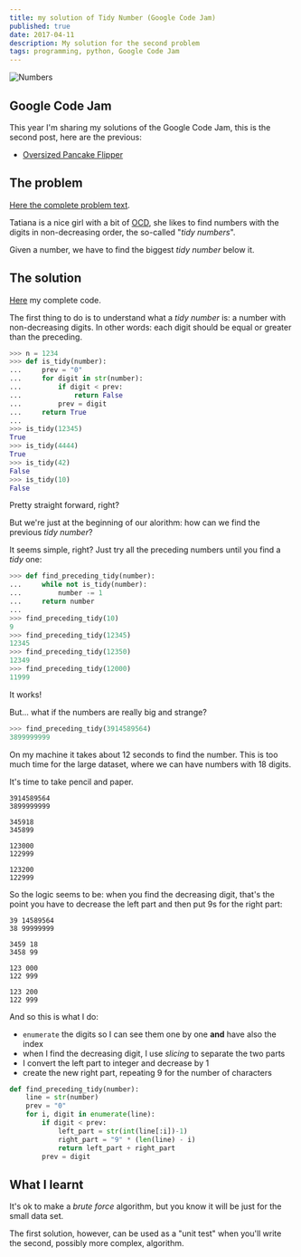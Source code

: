 ```yaml
---
title: my solution of Tidy Number (Google Code Jam)
published: true
date: 2017-04-11
description: My solution for the second problem
tags: programming, python, Google Code Jam
---
```


![Numbers](https://static.pexels.com/photos/278958/pexels-photo-278958.jpeg "Numbers")

## Google Code Jam

This year I'm sharing my solutions of the Google Code Jam, this is the second post, here are the previous:

* [Oversized Pancake Flipper](https://dev.to/greenkey/oversized-pancake-flipper---google-code-jam)


## The problem

[Here the complete problem text](https://code.google.com/codejam/contest/3264486/dashboard#s=p1).

Tatiana is a nice girl with a bit of [OCD](https://en.wikipedia.org/wiki/Obsessive%E2%80%93compulsive_disorder), she likes to find numbers with the digits in non-decreasing order, the so-called "*tidy numbers*".

Given a number, we have to find the biggest *tidy number* below it.


## The solution

[Here](https://gist.github.com/greenkey/9a81413351ee224a57434ab9a96723df) my complete code.

The first thing to do is to understand what a *tidy number* is: a number with non-decreasing digits.
In other words: each digit should be equal or greater than the preceding.

```python
>>> n = 1234
>>> def is_tidy(number):
...     prev = "0"
...     for digit in str(number):
...         if digit < prev:
...             return False
...         prev = digit
...     return True
...
>>> is_tidy(12345)
True
>>> is_tidy(4444)
True
>>> is_tidy(42)
False
>>> is_tidy(10)
False
```

Pretty straight forward, right?

But we're just at the beginning of our alorithm: how can we find the previous *tidy number*?

It seems simple, right? Just try all the preceding numbers until you find a *tidy* one:

```python
>>> def find_preceding_tidy(number):
...     while not is_tidy(number):
...         number -= 1
...     return number
...
>>> find_preceding_tidy(10)
9
>>> find_preceding_tidy(12345)
12345
>>> find_preceding_tidy(12350)
12349
>>> find_preceding_tidy(12000)
11999
```

It works!

But... what if the numbers are really big and strange?

```python
>>> find_preceding_tidy(3914589564)
3899999999
```

On my machine it takes about 12 seconds to find the number.
This is too much time for the large dataset, where we can have numbers with 18 digits.

It's time to take pencil and paper.

```
3914589564
3899999999

345918
345899

123000
122999

123200
122999
```

So the logic seems to be: when you find the decreasing digit, that's the point you have to decrease the left part and then put 9s for the right part:

```
39 14589564
38 99999999

3459 18
3458 99

123 000
122 999

123 200
122 999
```

And so this is what I do:
* `enumerate` the digits so I can see them one by one **and** have also the index
* when I find the decreasing digit, I use *slicing* to separate the two parts
* I convert the left part to integer and decrease by 1
* create the new right part, repeating 9 for the number of characters

```python
def find_preceding_tidy(number):
    line = str(number)
    prev = "0"
    for i, digit in enumerate(line):
        if digit < prev:
            left_part = str(int(line[:i])-1)
            right_part = "9" * (len(line) - i)
            return left_part + right_part
        prev = digit
```


## What I learnt

It's ok to make a *brute force* algorithm, but you know it will be just for the small data set.

The first solution, however, can be used as a "unit test" when you'll write the second, possibly more complex, algorithm.